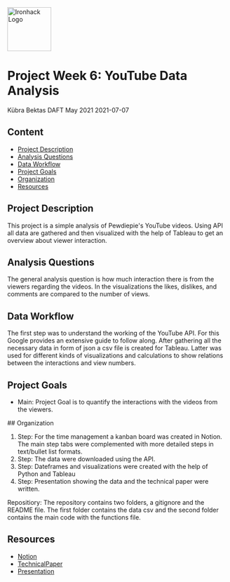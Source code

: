 <img src="https://bit.ly/2VnXWr2" alt="Ironhack Logo" width="100"/>

# Project Week 6: YouTube Data Analysis

Kübra Bektas
DAFT May 2021
2021-07-07

## Content
- [Project Description](#project-description)
- [Analysis Questions](#analysis-questions)
- [Data Workflow](#data-workflow)
- [Project Goals](#project-goals)
- [Organization](#organization)
- [Resources](#resources)

## <a id="project-description"></a>Project Description
This project is a simple analysis of Pewdiepie's YouTube videos. Using API all data are gathered and then visualized with the help of Tableau to get an overview about viewer interaction. 

## <a id="analysis-questions"></a>Analysis Questions
The general analysis question is how much interaction there is from the viewers regarding the videos. In the visualizations the likes, dislikes, and comments are compared to the number of views. 

## <a id="data-workflow"></a>Data Workflow
The first step was to understand the working of the YouTube API. For this Google provides an extensive guide to follow along. After gathering all the necessary data in form of json a csv file is created for Tableau. Latter was used for different kinds of visualizations and calculations to show relations between the interactions and view numbers. 

## <a id="project-goals"></a>Project Goals

* Main: Project Goal is to quantify the interactions with the videos from the viewers.

## <a id="organization"></a>Organization
1. Step: For the time management a kanban board was created in Notion. The main step tabs were complemented with more detailed steps in text/bullet list formats. 
2. Step: The data were downloaded using the API. 
3. Step: Dateframes and visualizations were created with the help of Python and Tableau
4. Step: Presentation showing the data and the technical paper were written.

Repositiory: 
The repository contains two folders, a gitignore and the README file. The first folder contains the data csv and the second folder contains the main code with the functions file. 

## <a id="resources"></a>Resources
* [Notion](https://www.notion.so/98230925cbeb4d3e8fc674b2404195d5?v=8c898575d7814648b1caad5bdb130182https://www.notion.so/98230925cbeb4d3e8fc674b2404195d5?v=8c898575d7814648b1caad5bdb130182)   
* [TechnicalPaper](https://drive.google.com/file/d/1Ia-n9Yb09ycOf_DFQ3ij8qzcWRdgDcg5/view?usp=sharing)   
* [Presentation](https://docs.google.com/presentation/d/1WfSGt0D_C4GHFjYiNGEZbibTq68cQByZW-vTuBe6rhs/edit?usp=sharing)